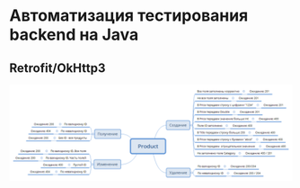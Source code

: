 # Автоматизация тестирования backend на Java
## Retrofit/OkHttp3

![alt text](src/test/resources/Product.png)